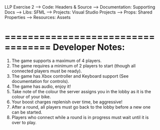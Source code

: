 LLP Exercise 2
--> Code: Headers & Source
--> Documentation: Supporting Docs
--> Libs: SFML
--> Projects: Visual Studio Projects
--> Props: Shared Properties
--> Resources: Assets

==================================
Developer Notes:
==================================

1. The game supports a maximum of 4 players.
2. The game requires a minimum of 2 players to start (though all connected players must be ready).
3. The game has Xbox controller and Keyboard support (See documentation for controls).
4. The game has audio, enjoy it!
5. Take note of the colour the server assigns you in the lobby as it is the colour of your bike.
6. Your boost charges replenish over time, be aggressive!
7. After a round, all players must go back to the lobby before a new one can be started.
8. Players who connect while a round is in progress must wait until it is over to play.
